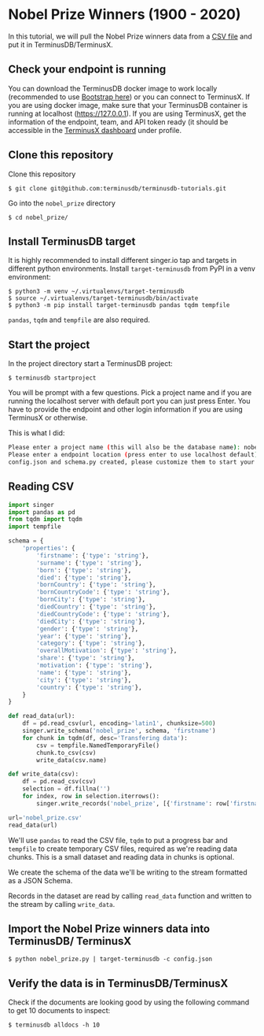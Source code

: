 # Nobel Prize Winners (1900 - 2020)

In this tutorial, we will pull the Nobel Prize winners data from a [CSV file](https://www.kaggle.com/rishidamarla/nobel-prize-winners-19002020) and put it in TerminusDB/TerminusX.

## Check your endpoint is running

You can download the TerminusDB docker image to work locally (recommended to use [Bootstrap here](https://github.com/terminusdb/terminusdb-bootstrap)) or you can connect to TerminusX. If you are using docker image, make sure that your TerminusDB container is running at localhost (https://127.0.0.1). If you are using TerminusX, get the information of the endpoint, team, and API token ready (it should be accessible in the [TerminusX dashboard](https://dashboard.terminusdb.com/) under profile.

## Clone this repository

Clone this repository

```
$ git clone git@github.com:terminusdb/terminusdb-tutorials.git
```

Go into the `nobel_prize` directory

```
$ cd nobel_prize/
```

## Install TerminusDB target

It is highly recommended to install different singer.io tap and targets in different python environments. Install `target-terminusdb` from PyPI in a venv environment:

```
$ python3 -m venv ~/.virtualenvs/target-terminusdb
$ source ~/.virtualenvs/target-terminusdb/bin/activate
$ python3 -m pip install target-terminusdb pandas tqdm tempfile
```

`pandas`, `tqdm` and `tempfile` are also required.

## Start the project

In the project directory start a TerminusDB project:

```
$ terminusdb startproject
```

You will be prompt with a few questions. Pick a project name and if you are running the localhost server with default port you can just press Enter. You have to provide the endpoint and other login information if you are using TerminusX or otherwise.

This is what I did:

```bash
Please enter a project name (this will also be the database name): nobel_prize
Please enter a endpoint location (press enter to use localhost default) [http://127.0.0.1:6363/]:
config.json and schema.py created, please customize them to start your project.
```

## Reading CSV

```python
import singer
import pandas as pd
from tqdm import tqdm
import tempfile

schema = {
    'properties': {
        'firstname': {'type': 'string'},
        'surname': {'type': 'string'},
        'born': {'type': 'string'},
        'died': {'type': 'string'},
        'bornCountry': {'type': 'string'},
        'bornCountryCode': {'type': 'string'},
        'bornCity': {'type': 'string'},
        'diedCountry': {'type': 'string'},
        'diedCountryCode': {'type': 'string'},
        'diedCity': {'type': 'string'},
        'gender': {'type': 'string'},
        'year': {'type': 'string'},
        'category': {'type': 'string'},
        'overallMotivation': {'type': 'string'},
        'share': {'type': 'string'},
        'motivation': {'type': 'string'},
        'name': {'type': 'string'},
        'city': {'type': 'string'},
        'country': {'type': 'string'},
    }
}

def read_data(url):
    df = pd.read_csv(url, encoding='latin1', chunksize=500)
    singer.write_schema('nobel_prize', schema, 'firstname')
    for chunk in tqdm(df, desc='Transfering data'):
        csv = tempfile.NamedTemporaryFile()
        chunk.to_csv(csv)
        write_data(csv.name)

def write_data(csv):
    df = pd.read_csv(csv)
    selection = df.fillna('')
    for index, row in selection.iterrows():
        singer.write_records('nobel_prize', [{'firstname': row['firstname'], 'surname': row['surname'], 'born': row['born'], 'died': row['died'], 'bornCountry': row['bornCountry'], 'bornCountryCode': row['bornCountryCode'], 'bornCity': row['bornCity'], 'diedCountry': row['diedCountry'], 'diedCountryCode': row['diedCountryCode'], 'diedCity': row['diedCity'], 'gender': row['gender'], 'year': str(row['year']), 'category': row['category'], 'overallMotivation': row['overallMotivation'], 'share': str(row['share']), 'motivation': row['motivation'], 'name': row['name'], 'city': row['city'], 'country': row['country']}])

url='nobel_prize.csv'
read_data(url)
```

We'll use `pandas` to read the CSV file, `tqdm` to put a progress bar and `tempfile` to create temporary CSV files, required as we're reading data chunks. This is a small dataset and reading data in chunks is optional.

We create the schema of the data we'll be writing to the stream formatted as a JSON Schema.

Records in the dataset are read by calling `read_data` function and written to the stream by calling `write_data`.

## Import the Nobel Prize winners data into TerminusDB/ TerminusX

```
$ python nobel_prize.py | target-terminusdb -c config.json
```

## Verify the data is in TerminusDB/TerminusX

Check if the documents are looking good by using the following command to get 10 documents to inspect:

```
$ terminusdb alldocs -h 10
```
